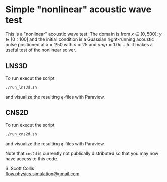 # Simple "nonlinear" acoustic wave test

This is a "nonlinear" acoustic wave test.  The domain is from 
$x \in [0,500]$; $y \in [0:100]$ and the initial condition is a 
Guassian right-running acoustic pulse positioned at $x = 250$ 
with $\sigma = 25$ and $amp=1.0e-5$.  It makes a useful test of the 
nonlinear solver.

## LNS3D
To run execut the script
```bash
./run_lns3d.sh
```
and visualize the resulting `q`-files with Paraview.
## CNS2D
To run execut the script
```bash
./run_cns2d.sh
```
and visualize the resulting `q`-files with Paraview.

Note that `cns2d` is currently not publically distributed so that you may
now have access to this code.

S. Scott Collis\
flow.physics.simulation@gmail.com
